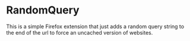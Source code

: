 # RandomQuery
This is a simple Firefox extension that just adds a random query string to the end of the url to force an uncached version of websites.
